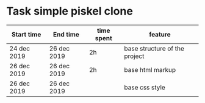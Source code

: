 # Task simple piskel clone

| Start time | End time | time spent | feature |
|------------|----------|------------|---------|
| 24 dec 2019 | 26 dec 2019 | 2h | base structure of the project|
| 26 dec 2019 | 26 dec 2019 | 2h | base html markup|
| 26 dec 2019 | 26 dec 2019 |  | base css style |


